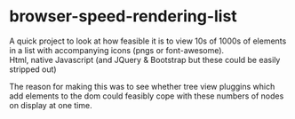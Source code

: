 # browser-speed-rendering-list
A quick project to look at how feasible it is to view 10s of 1000s of elements in a list with accompanying icons (pngs or font-awesome).  
Html, native Javascript (and JQuery & Bootstrap but these could be easily stripped out)

The reason for making this was to see whether tree view pluggins which add elements to the dom could feasibly cope with these numbers of nodes on display at one time.
